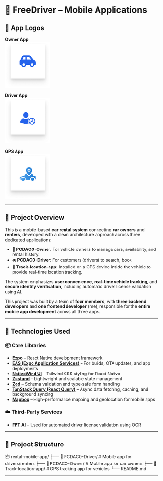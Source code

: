 # 🚗 FreeDriver – Mobile Applications
## 🔖 App Logos

**Owner App**  
<img src="./assets/logo-owner.png" alt="Owner App Logo" width="150" />

**Driver App**  
<img src="./assets/logo-driver.png" alt="Driver App Logo" width="150" />

**GPS App**  
<img src="./assets/app-tracking.png" alt="GPS App Logo" width="150" />

---



## 🧭 Project Overview

This is a mobile-based **car rental system** connecting **car owners** and **renters**, developed with a clean architecture approach across three dedicated applications:

- 📱 **PCDACO-Owner**: For vehicle owners to manage cars, availability, and rental history.
- 🚘 **PCDACO-Driver**: For customers (drivers) to search, book
- 📡 **Track-location-app**: Installed on a GPS device inside the vehicle to provide real-time location tracking.

The system emphasizes **user convenience**, **real-time vehicle tracking**, and **secure identity verification**, including automatic driver license validation using AI.

This project was built by a team of **four members**, with **three backend developers** and **one frontend developer** (me), responsible for the **entire mobile app development** across all three apps.

---

## 🧰 Technologies Used

### 📦 Core Libraries
- [**Expo**](https://expo.dev) – React Native development framework  
- [**EAS (Expo Application Services)**](https://docs.expo.dev/eas/) – For builds, OTA updates, and app deployments  
- [**NativeWind UI**](https://www.nativewind.dev) – Tailwind CSS styling for React Native  
- [**Zustand**](https://zustand-demo.pmnd.rs) – Lightweight and scalable state management  
- [**Zod**](https://zod.dev) – Schema validation and type-safe form handling  
- [**TanStack Query (React Query)**](https://tanstack.com/query) – Async data fetching, caching, and background syncing  
- [**Mapbox**](https://www.mapbox.com/) – High-performance mapping and geolocation for mobile apps

### ☁️ Third-Party Services
- [**FPT AI**](https://fpt.ai/) – Used for automated driver license validation using OCR

---

## 📂 Project Structure

📦 rental-mobile-app/
├── 📁 PCDACO-Driver/          # Mobile app for drivers/renters
├── 📁 PCDACO-Owner/           # Mobile app for car owners
├── 📁 Track-location-app/     # GPS tracking app for vehicles
└── README.md

---

<!-- End of README -->
